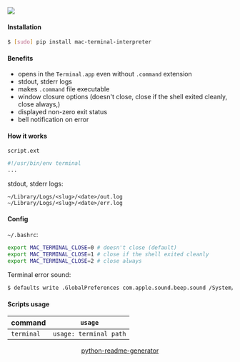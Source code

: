 <!--
https://pypi.org/project/readme-generator/
https://pypi.org/project/python-readme-generator/
-->

[![](https://img.shields.io/badge/OS-macOS-blue.svg?longCache=True)]()

#### Installation
```bash
$ [sudo] pip install mac-terminal-interpreter
```

#### Benefits
+   opens in the `Terminal.app` even without `.command` extension
+   stdout, stderr logs
+   makes `.command` file executable
+   window closure options (doesn't close, close if the shell exited cleanly, close always,)
+   displayed non-zero exit status
+   bell notification on error

#### How it works
`script.ext`
```bash
#!/usr/bin/env terminal
...
```

stdout, stderr logs:
```
~/Library/Logs/<slug>/<date>/out.log
~/Library/Logs/<slug>/<date>/err.log
```

#### Config
`~/.bashrc`:
```bash
export MAC_TERMINAL_CLOSE=0 # doesn't close (default)
export MAC_TERMINAL_CLOSE=1 # close if the shell exited cleanly
export MAC_TERMINAL_CLOSE=2 # close always
```

Terminal error sound:
```bash
$ defaults write .GlobalPreferences com.apple.sound.beep.sound /System/Library/Sounds/Basso.aiff
```

#### Scripts usage
command|`usage`
-|-
`terminal` |`usage: terminal path`

<p align="center">
    <a href="https://pypi.org/project/python-readme-generator/">python-readme-generator</a>
</p>